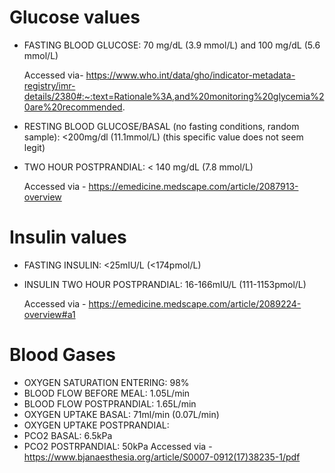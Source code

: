 # Glucose values
* FASTING BLOOD GLUCOSE: 70 mg/dL (3.9 mmol/L) and 100 mg/dL (5.6 mmol/L) 

  Accessed via- https://www.who.int/data/gho/indicator-metadata-registry/imr-details/2380#:~:text=Rationale%3A,and%20monitoring%20glycemia%20are%20recommended.


* RESTING BLOOD GLUCOSE/BASAL (no fasting conditions, random sample): <200mg/dl (11.1mmol/L)      (this specific value does not seem legit)
* TWO HOUR POSTPRANDIAL:  < 140 mg/dL (7.8 mmol/L)
  
  Accessed via - https://emedicine.medscape.com/article/2087913-overview
 
# Insulin values
* FASTING INSULIN: <25mIU/L (<174pmol/L)
* INSULIN TWO HOUR POSTPRANDIAL: 16-166mIU/L (111-1153pmol/L)
  
  Accessed via - https://emedicine.medscape.com/article/2089224-overview#a1
  
# Blood Gases
* OXYGEN SATURATION ENTERING: 98%
* BLOOD FLOW BEFORE MEAL: 1.05L/min
* BLOOD FLOW POSTPRANDIAL: 1.65L/min
* OXYGEN UPTAKE BASAL: 71ml/min (0.07L/min)
* OXYGEN UPTAKE POSTPRANDIAL:
* PCO2 BASAL: 6.5kPa
* PCO2 POSTRPANDIAL: 50kPa
  Accessed via - https://www.bjanaesthesia.org/article/S0007-0912(17)38235-1/pdf

